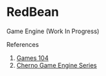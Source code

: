 # RedBean

Game Engine (Work In Progress)

References
1. [Games 104](https://games104.boomingtech.com)
2. [Cherno Game Engine Series](https://www.youtube.com/watch?v=JxIZbV_XjAs&list=PLlrATfBNZ98dC-V-N3m0Go4deliWHPFwT)